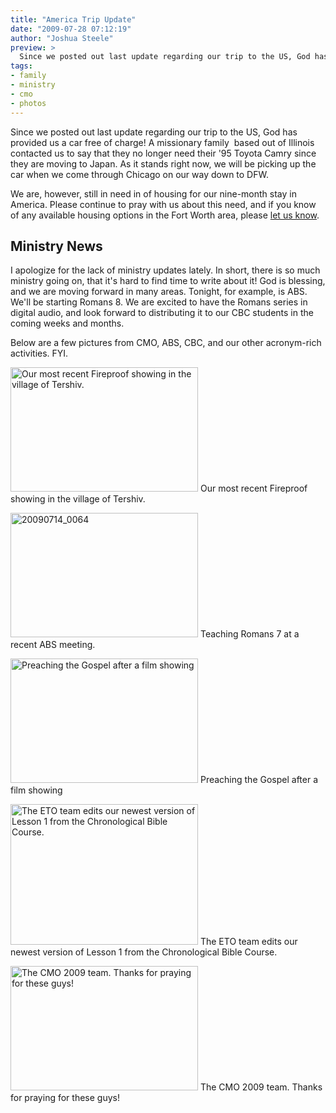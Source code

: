 ```yaml
---
title: "America Trip Update"
date: "2009-07-28 07:12:19"
author: "Joshua Steele"
preview: >
  Since we posted out last update regarding our trip to the US, God has provided us a car free of charge! A missionary family  based out of Illinois contacted us to say that they no longer need their '95 Toyota Camry since they are moving to Japan. As it stands right now, we will be picking up the car when we come through Chicago on our way down to DFW.
tags:
- family
- ministry
- cmo
- photos
---
```


Since we posted out last update regarding our trip to the US, God has provided us a car free of charge! A missionary family  based out of Illinois contacted us to say that they no longer need their '95 Toyota Camry since they are moving to Japan. As it stands right now, we will be picking up the car when we come through Chicago on our way down to DFW.

We are, however, still in need in of housing for our nine-month stay in America. Please continue to pray with us about this need, and if you know of any available housing options in the Fort Worth area, please <a href="http://www.ofreport.com/contact/">let us know</a>.

## Ministry News

I apologize for the lack of ministry updates lately. In short, there is so much ministry going on, that it's hard to find time to write about it! God is blessing, and we are moving forward in many areas. Tonight, for example, is ABS. We'll be starting Romans 8. We are excited to have the Romans series in digital audio, and look forward to distributing it to our CBC students in the coming weeks and months.

Below are a few pictures from CMO, ABS, CBC, and our other acronym-rich activities. FYI.

<a href="//d21yo20tm8bmc2.cloudfront.net/2009/07/20090726_0019.JPG"><img class="size-medium wp-image-846" title="20090726_0019" src="//d21yo20tm8bmc2.cloudfront.net/2009/07/20090726_0019-300x199.jpg" alt="Our most recent Fireproof showing in the village of Tershiv." width="300" height="199" /></a>
Our most recent Fireproof showing in the village of Tershiv.

<a href="//d21yo20tm8bmc2.cloudfront.net/2009/07/20090714_0064.JPG"><img class="size-medium wp-image-847" title="20090714_0064" src="//d21yo20tm8bmc2.cloudfront.net/2009/07/20090714_0064-300x199.jpg" alt="20090714_0064" width="300" height="199" /></a>
Teaching Romans 7 at a recent ABS meeting.

<a href="//d21yo20tm8bmc2.cloudfront.net/2009/07/20090621_0560.jpg"><img class="size-medium wp-image-849" title="20090621_0560" src="//d21yo20tm8bmc2.cloudfront.net/2009/07/20090621_0560-300x199.jpg" alt="Preaching the Gospel after a film showing" width="300" height="199" /></a>
Preaching the Gospel after a film showing

<a href="//d21yo20tm8bmc2.cloudfront.net/2009/07/20090724_0107.JPG"><img class="size-medium wp-image-852" title="20090724_0107" src="//d21yo20tm8bmc2.cloudfront.net/2009/07/20090724_0107-300x225.jpg" alt="The ETO team edits our newest version of Lesson 1 from the Chronological Bible Course." width="300" height="225" /></a>
The ETO team edits our newest version of Lesson 1 from the Chronological Bible Course.

<a href="//d21yo20tm8bmc2.cloudfront.net/2009/07/20090628_0604.JPG"><img class="size-medium wp-image-850" title="20090628_0604" src="//d21yo20tm8bmc2.cloudfront.net/2009/07/20090628_0604-300x199.jpg" alt="The CMO 2009 team. Thanks for praying for these guys!" width="300" height="199" /></a>
The CMO 2009 team. Thanks for praying for these guys!
